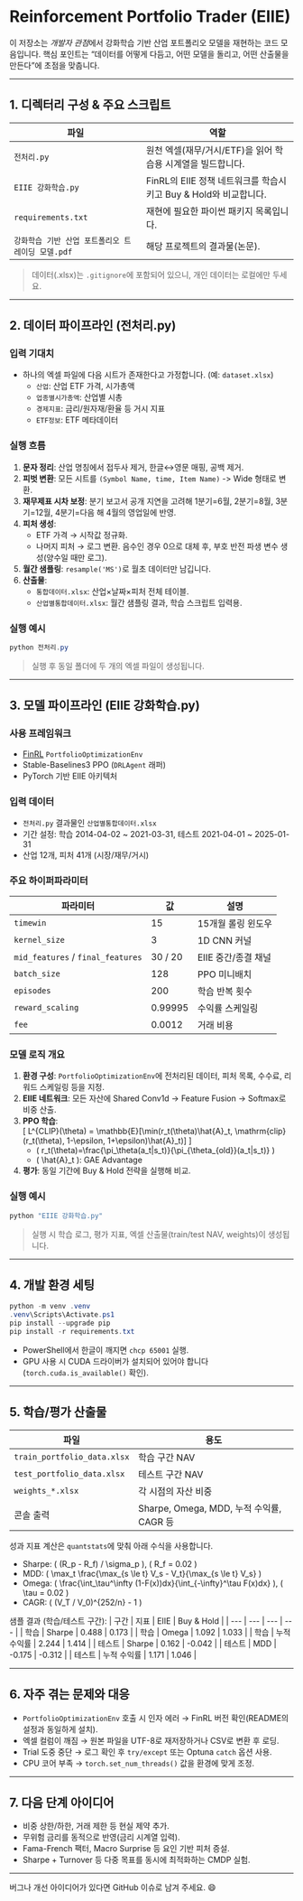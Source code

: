 # Reinforcement Portfolio Trader (EIIE)

이 저장소는 *개발자 관점*에서 강화학습 기반 산업 포트폴리오 모델을 재현하는 코드 모음입니다. 핵심 포인트는 “데이터를 어떻게 다듬고, 어떤 모델을 돌리고, 어떤 산출물을 만든다”에 초점을 맞춥니다.

---

## 1. 디렉터리 구성 & 주요 스크립트
| 파일 | 역할 |
| --- | --- |
| `전처리.py` | 원천 엑셀(재무/거시/ETF)을 읽어 학습용 시계열을 빌드합니다. |
| `EIIE 강화학습.py` | FinRL의 EIIE 정책 네트워크를 학습시키고 Buy & Hold와 비교합니다. |
| `requirements.txt` | 재현에 필요한 파이썬 패키지 목록입니다. |
| `강화학습 기반 산업 포트폴리오 트레이딩 모델.pdf` | 해당 프로젝트의 결과물(논문). |

> 데이터(.xlsx)는 `.gitignore`에 포함되어 있으니, 개인 데이터는 로컬에만 두세요.

---

## 2. 데이터 파이프라인 (전처리.py)
### 입력 기대치
- 하나의 엑셀 파일에 다음 시트가 존재한다고 가정합니다. (예: `dataset.xlsx`)
  - `산업`: 산업 ETF 가격, 시가총액
  - `업종별시가총액`: 산업별 시총
  - `경제지표`: 금리/원자재/환율 등 거시 지표
  - `ETF정보`: ETF 메타데이터

### 실행 흐름
1. **문자 정리**: 산업 명칭에서 접두사 제거, 한글↔영문 매핑, 공백 제거.
2. **피벗 변환**: 모든 시트를 `(Symbol Name, time, Item Name)` -> Wide 형태로 변환.
3. **재무제표 시차 보정**: 분기 보고서 공개 지연을 고려해 1분기=6월, 2분기=8월, 3분기=12월, 4분기=다음 해 4월의 영업일에 반영.
4. **피처 생성**:
   - ETF 가격 → 시작값 정규화.
    - 나머지 피처 → 로그 변환. 음수인 경우 0으로 대체 후, 부호 반전 파생 변수 생성(양수일 때만 로그).
5. **월간 샘플링**: `resample('MS')`로 월초 데이터만 남깁니다.
6. **산출물**:
   - `통합데이터.xlsx`: 산업×날짜×피처 전체 테이블.
   - `산업별통합데이터.xlsx`: 월간 샘플링 결과, 학습 스크립트 입력용.

### 실행 예시
```powershell
python 전처리.py
```
> 실행 후 동일 폴더에 두 개의 엑셀 파일이 생성됩니다.

---

## 3. 모델 파이프라인 (EIIE 강화학습.py)
### 사용 프레임워크
- [FinRL](https://github.com/AI4Finance-Foundation/FinRL) `PortfolioOptimizationEnv`
- Stable-Baselines3 PPO (`DRLAgent` 래퍼)
- PyTorch 기반 EIIE 아키텍처

### 입력 데이터
- `전처리.py` 결과물인 `산업별통합데이터.xlsx`
- 기간 설정: 학습 2014-04-02 ~ 2021-03-31, 테스트 2021-04-01 ~ 2025-01-31
- 산업 12개, 피처 41개 (시장/재무/거시)

### 주요 하이퍼파라미터
| 파라미터 | 값 | 설명 |
| --- | --- | --- |
| `timewin` | 15 | 15개월 롤링 윈도우 |
| `kernel_size` | 3 | 1D CNN 커널 |
| `mid_features` / `final_features` | 30 / 20 | EIIE 중간/종결 채널 |
| `batch_size` | 128 | PPO 미니배치 |
| `episodes` | 200 | 학습 반복 횟수 |
| `reward_scaling` | 0.99995 | 수익률 스케일링 |
| `fee` | 0.0012 | 거래 비용 |

### 모델 로직 개요
1. **환경 구성**: `PortfolioOptimizationEnv`에 전처리된 데이터, 피처 목록, 수수료, 리워드 스케일링 등을 지정.
2. **EIIE 네트워크**: 모든 자산에 Shared Conv1d → Feature Fusion → Softmax로 비중 산출.
3. **PPO 학습**:  
   \[ L^{CLIP}(\theta) = \mathbb{E}[\min(r_t(\theta)\hat{A}_t, \mathrm{clip}(r_t(\theta), 1-\epsilon, 1+\epsilon)\hat{A}_t)] \]  
   - \( r_t(\theta)=\frac{\pi_\theta(a_t|s_t)}{\pi_{\theta_{old}}(a_t|s_t)} \)  
   - \( \hat{A}_t \): GAE Advantage
4. **평가**: 동일 기간에 Buy & Hold 전략을 실행해 비교.

### 실행 예시
```powershell
python "EIIE 강화학습.py"
```
> 실행 시 학습 로그, 평가 지표, 엑셀 산출물(train/test NAV, weights)이 생성됩니다.

---

## 4. 개발 환경 세팅
```powershell
python -m venv .venv
.venv\Scripts\Activate.ps1
pip install --upgrade pip
pip install -r requirements.txt
```
- PowerShell에서 한글이 깨지면 `chcp 65001` 실행.
- GPU 사용 시 CUDA 드라이버가 설치되어 있어야 합니다 (`torch.cuda.is_available()` 확인).

---

## 5. 학습/평가 산출물
| 파일 | 용도 |
| --- | --- |
| `train_portfolio_data.xlsx` | 학습 구간 NAV |
| `test_portfolio_data.xlsx` | 테스트 구간 NAV |
| `weights_*.xlsx` | 각 시점의 자산 비중 |
| 콘솔 출력 | Sharpe, Omega, MDD, 누적 수익률, CAGR 등 |

성과 지표 계산은 `quantstats`에 맞춰 아래 수식을 사용합니다.
- Sharpe: \( (R_p - R_f) / \sigma_p \), \( R_f = 0.02 \)
- MDD: \( \max_t \frac{\max_{s \le t} V_s - V_t}{\max_{s \le t} V_s} \)
- Omega: \( \frac{\int_\tau^\infty (1-F(x))dx}{\int_{-\infty}^\tau F(x)dx} \), \( \tau = 0.02 \)
- CAGR: \( (V_T / V_0)^{252/n} - 1 \)

샘플 결과 (학습/테스트 구간):
| 구간 | 지표 | EIIE | Buy & Hold |
| --- | --- | --- | --- |
| 학습 | Sharpe | 0.488 | 0.173 |
| 학습 | Omega | 1.092 | 1.033 |
| 학습 | 누적 수익률 | 2.244 | 1.414 |
| 테스트 | Sharpe | 0.162 | -0.042 |
| 테스트 | MDD | -0.175 | -0.312 |
| 테스트 | 누적 수익률 | 1.171 | 1.046 |

---

## 6. 자주 겪는 문제와 대응
- `PortfolioOptimizationEnv` 호출 시 인자 에러 → FinRL 버전 확인(README의 설정과 동일하게 설치).
- 엑셀 컬럼이 깨짐 → 원본 파일을 UTF-8로 재저장하거나 CSV로 변환 후 로딩.
- Trial 도중 중단 → 로그 확인 후 `try/except` 또는 Optuna `catch` 옵션 사용.
- CPU 코어 부족 → `torch.set_num_threads()` 값을 환경에 맞게 조정.

---

## 7. 다음 단계 아이디어
- 비중 상한/하한, 거래 제한 등 현실 제약 추가.
- 무위험 금리를 동적으로 반영(금리 시계열 입력).
- Fama-French 팩터, Macro Surprise 등 요인 기반 피처 증설.
- Sharpe + Turnover 등 다중 목표를 동시에 최적화하는 CMDP 실험.

---
버그나 개선 아이디어가 있다면 GitHub 이슈로 남겨 주세요. 😄
